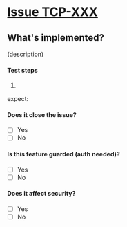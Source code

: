 # [Issue TCP-XXX](https://candis.atlassian.net/browse/TCP-XXX)

## What's implemented?

(description)

#### Test steps

1.

expect:

#### Does it close the issue?

- [ ] Yes
- [ ] No

#### Is this feature guarded (auth needed)?

- [ ] Yes
- [ ] No

#### Does it affect security?

- [ ] Yes
- [ ] No
